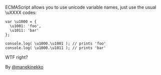 ECMAScript allows you to use unicode variable names, just use the usual \uXXXX codes:

```
var \u1000 = {
  \u1001: 'foo',
  \u1011: 'bar'
};

console.log( \u1000.\u1001 ); // prints 'foo'
console.log( \u1000.\u1011 ); // prints 'bar'

```

WTF right?


By [@manekinekko][1]

[1]:https://twitter.com/manekinekko
